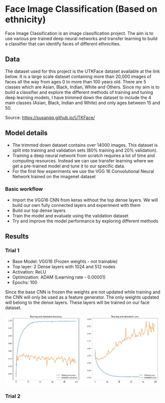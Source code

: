 # Face Image Classification (Based on ethnicity)

Face Image Classification is an image classification project. The aim is to use various pre trained deep neural networks and transfer learning to build a classifier that can identify faces of different ethnicities.

## Data

The dataset used for this project is the UTKFace dataset available at the link below. It is a large scale dataset containing more than 20,000 images of faces all the way from ages 0 to more than 100 years old. There are 5 classes which are Asian, Black, Indian, White and Others. Since my aim is to build a classifier and explore the different methods of training and tuning deep learning models, I have trimmed down the dataset to include the 4 main classes (Asian, Black, Indian and White) and only ages between 15 and 50.

Source: https://susanqq.github.io/UTKFace/


## Model details

- The trimmed down dataset contains over 14000 images. This dataset is split into training and validation sets (80% training and 20% validation).
- Training a deep neural network from scratch requires a lot of time and computing resources. Instead we can use transfer learning where we get a pre-trained model and tune it to our specific data.
- For the first few experiments we use the VGG 16 Convolutional Neural Network trained on the imagenet dataset

### Basic workflow

- Import the VGG16 CNN from keras without the top dense layers. We will build our own fully connected layers and experiment with them
- Build our top dense layers
- Train the model and evaluate using the validation dataset
- Try and improve the model performance by exploring different methods


## Results

### Trial 1

- Base Model: VGG16 (Frozen weights - not trainable)
- Top layer: 2 Dense layers with 1024 and 512 nodes
- Activation: ReLU
- Optimization: ADAM (Learning rate - 0.00001)
- Epochs: 100

Since the base CNN is frozen the weights are not updated while training and the CNN will only be used as a feature generator. The only weights updated will belong to the dense layers. These layers will be trained on our face dataset.

<img src="images/trial_1.jpg" width = "800">

### Trial 2
